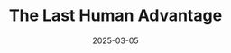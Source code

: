 ---
title: "The Last Human Advantage"
date: "2025-03-05"
thumbnail: "/thumbnails/the-last-human-advantage.jpg"
link: "https://tommurphy888.substack.com/p/the-last-human-advantage-why-creativity"
---